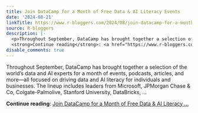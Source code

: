 ```yaml
---
title: Join DataCamp for a Month of Free Data & AI Literacy Events
date: '2024-08-21'
linkTitle: https://www.r-bloggers.com/2024/08/join-datacamp-for-a-month-of-free-data-ai-literacy-events/
source: R-bloggers
description: |-
  <p>Throughout September, DataCamp has brought together a selection of the world’s data and AI experts for a month of events, podcasts, articles, and more—all focused on driving data and AI literacy for individuals and businesses. The lineup includes leaders from Microsoft, JPMorgan Chase &#038; Co, Colgate-Palmolive, Stanford University, DataBricks, ...</p>
  <strong>Continue reading</strong>: <a href="https://www.r-bloggers.com/2024/08/join-datacamp-for-a-month-of-free-data-ai-literacy-events/">Join DataCamp for a Month of Free Data & AI Literacy ...
disable_comments: true
---
```

<p>Throughout September, DataCamp has brought together a selection of the world’s data and AI experts for a month of events, podcasts, articles, and more—all focused on driving data and AI literacy for individuals and businesses. The lineup includes leaders from Microsoft, JPMorgan Chase &#038; Co, Colgate-Palmolive, Stanford University, DataBricks, ...</p>
<strong>Continue reading</strong>: <a href="https://www.r-bloggers.com/2024/08/join-datacamp-for-a-month-of-free-data-ai-literacy-events/">Join DataCamp for a Month of Free Data & AI Literacy ...